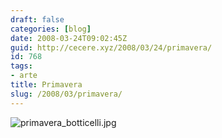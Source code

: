 ```yaml
---
draft: false
categories: [blog]
date: 2008-03-24T09:02:45Z
guid: http://cecere.xyz/2008/03/24/primavera/
id: 768
tags:
- arte
title: Primavera
slug: /2008/03/primavera/
---
```


![primavera_botticelli.jpg](http://cecere.xyz/wp-content/uploads/sites/3/2008/03/primavera_botticelli.jpg)